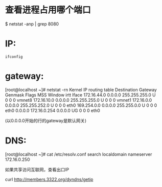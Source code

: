 # 查看进程占用哪个端口

$  netstat -anp | grep 8080


# IP: 
    ifconfig

# gateway:

[root@localhost ~]# netstat -rn
Kernel IP routing table
Destination     Gateway         Genmask         Flags   MSS Window irtt Iface
172.16.44.0     0.0.0.0          255.255.255.0    U         0      0          0 vmnet8
172.16.10.0     0.0.0.0          255.255.255.0        U         0      0          0 vmnet1
172.16.0.0       0.0.0.0          255.255.252.0        U         0      0          0 eth0
169.254.0.0     0.0.0.0          255.255.0.0           U         0      0          0 eth0
0.0.0.0         172.16.0.254    0.0.0.0           UG        0      0          0 eth0

(以0.0.0.0开始的行的gateway是默认网关)


# DNS:
[root@localhost ~]# cat /etc/resolv.conf
search               localdomain
nameserver 172.16.0.250

如果共享访问互联网，查看出口IP

curl  http://members.3322.org/dyndns/getip 
